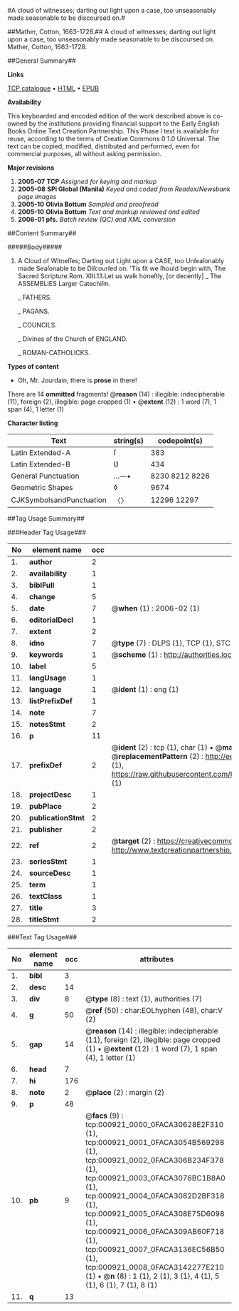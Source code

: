 #A cloud of witnesses; darting out light upon a case, too unseasonably made seasonable to be discoursed on.#

##Mather, Cotton, 1663-1728.##
A cloud of witnesses; darting out light upon a case, too unseasonably made seasonable to be discoursed on.
Mather, Cotton, 1663-1728.

##General Summary##

**Links**

[TCP catalogue](http://www.ota.ox.ac.uk/tcp/)  • 
[HTML](http://tei.it.ox.ac.uk/tcp/Texts-HTML/free/N00/N00765.html)  • 
[EPUB](http://tei.it.ox.ac.uk/tcp/Texts-EPUB/free/N00/N00765.epub)

**Availability**

This keyboarded and encoded edition of the
	       work described above is co-owned by the institutions
	       providing financial support to the Early English Books
	       Online Text Creation Partnership. This Phase I text is
	       available for reuse, according to the terms of Creative
	       Commons 0 1.0 Universal. The text can be copied,
	       modified, distributed and performed, even for
	       commercial purposes, all without asking permission.

**Major revisions**

1. __2005-07__ __TCP__ *Assigned for keying and markup*
1. __2005-08__ __SPi Global (Manila)__ *Keyed and coded from Readex/Newsbank page images*
1. __2005-10__ __Olivia Bottum__ *Sampled and proofread*
1. __2005-10__ __Olivia Bottum__ *Text and markup reviewed and edited*
1. __2006-01__ __pfs.__ *Batch review (QC) and XML conversion*

##Content Summary##

#####Body#####

1. A Cloud of Witneſſes; Darting out Light upon a CASE, too Unſeaſonably made Seaſonable to be Diſcourſed on.
'Tis fit we ſhould begin with, The Sacred Scripture.Rom. XIII.13.Let us walk honeſtly, [or decently]
    _ The ASSEMBLIES Larger Catechiſm.

    _ FATHERS.

    _ PAGANS.

    _ COUNCILS.

    _ Divines of the Church of ENGLAND.

    _ ROMAN-CATHOLICKS.

**Types of content**

  * Oh, Mr. Jourdain, there is **prose** in there!

There are 14 **ommitted** fragments! 
 @__reason__ (14) : illegible: indecipherable (11), foreign (2), illegible: page cropped (1)  •  @__extent__ (12) : 1 word (7), 1 span (4), 1 letter (1)

**Character listing**


|Text|string(s)|codepoint(s)|
|---|---|---|
|Latin Extended-A|ſ|383|
|Latin Extended-B|Ʋ|434|
|General Punctuation|…—•|8230 8212 8226|
|Geometric Shapes|◊|9674|
|CJKSymbolsandPunctuation|〈〉|12296 12297|

##Tag Usage Summary##

###Header Tag Usage###

|No|element name|occ|attributes|
|---|---|---|---|
|1.|__author__|2||
|2.|__availability__|1||
|3.|__biblFull__|1||
|4.|__change__|5||
|5.|__date__|7| @__when__ (1) : 2006-02 (1)|
|6.|__editorialDecl__|1||
|7.|__extent__|2||
|8.|__idno__|7| @__type__ (7) : DLPS (1), TCP (1), STC (2), NOTIS (1), IMAGE-SET (1), EVANS-CITATION (1)|
|9.|__keywords__|1| @__scheme__ (1) : http://authorities.loc.gov/ (1)|
|10.|__label__|5||
|11.|__langUsage__|1||
|12.|__language__|1| @__ident__ (1) : eng (1)|
|13.|__listPrefixDef__|1||
|14.|__note__|7||
|15.|__notesStmt__|2||
|16.|__p__|11||
|17.|__prefixDef__|2| @__ident__ (2) : tcp (1), char (1)  •  @__matchPattern__ (2) : ([0-9\-]+):([0-9IVX]+) (1), (.+) (1)  •  @__replacementPattern__ (2) : http://eebo.chadwyck.com/downloadtiff?vid=$1&page=$2 (1), https://raw.githubusercontent.com/textcreationpartnership/Texts/master/tcpchars.xml#$1 (1)|
|18.|__projectDesc__|1||
|19.|__pubPlace__|2||
|20.|__publicationStmt__|2||
|21.|__publisher__|2||
|22.|__ref__|2| @__target__ (2) : https://creativecommons.org/publicdomain/zero/1.0/ (1), http://www.textcreationpartnership.org/docs/. (1)|
|23.|__seriesStmt__|1||
|24.|__sourceDesc__|1||
|25.|__term__|1||
|26.|__textClass__|1||
|27.|__title__|3||
|28.|__titleStmt__|2||


###Text Tag Usage###

|No|element name|occ|attributes|
|---|---|---|---|
|1.|__bibl__|3||
|2.|__desc__|14||
|3.|__div__|8| @__type__ (8) : text (1), authorities (7)|
|4.|__g__|50| @__ref__ (50) : char:EOLhyphen (48), char:V (2)|
|5.|__gap__|14| @__reason__ (14) : illegible: indecipherable (11), foreign (2), illegible: page cropped (1)  •  @__extent__ (12) : 1 word (7), 1 span (4), 1 letter (1)|
|6.|__head__|7||
|7.|__hi__|176||
|8.|__note__|2| @__place__ (2) : margin (2)|
|9.|__p__|48||
|10.|__pb__|9| @__facs__ (9) : tcp:000921_0000_0FACA30628E2F310 (1), tcp:000921_0001_0FACA3054B569298 (1), tcp:000921_0002_0FACA306B234F378 (1), tcp:000921_0003_0FACA3076BC1B8A0 (1), tcp:000921_0004_0FACA3082D2BF318 (1), tcp:000921_0005_0FACA308E75D6098 (1), tcp:000921_0006_0FACA309AB60F718 (1), tcp:000921_0007_0FACA3136EC56B50 (1), tcp:000921_0008_0FACA3142277E210 (1)  •  @__n__ (8) : 1 (1), 2 (1), 3 (1), 4 (1), 5 (1), 6 (1), 7 (1), 8 (1)|
|11.|__q__|13||
